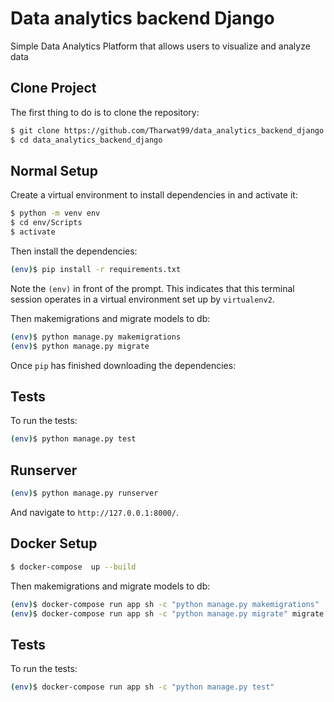# Data analytics backend Django
Simple Data Analytics Platform that allows users to visualize and analyze data


## Clone Project
The first thing to do is to clone the repository:

```sh
$ git clone https://github.com/Tharwat99/data_analytics_backend_django.git
$ cd data_analytics_backend_django
```

## Normal Setup
Create a virtual environment to install dependencies in and activate it:

```sh
$ python -m venv env
$ cd env/Scripts
$ activate
```

Then install the dependencies:

```sh
(env)$ pip install -r requirements.txt
```
Note the `(env)` in front of the prompt. This indicates that this terminal
session operates in a virtual environment set up by `virtualenv2`.

Then makemigrations and migrate models to db:
```sh
(env)$ python manage.py makemigrations 
(env)$ python manage.py migrate
```

Once `pip` has finished downloading the dependencies:

## Tests

To run the tests:
```sh
(env)$ python manage.py test
```
## Runserver

```sh
(env)$ python manage.py runserver
```
And navigate to `http://127.0.0.1:8000/`.

## Docker Setup

```sh
$ docker-compose  up --build
```
Then makemigrations and migrate models to db:

```sh
(env)$ docker-compose run app sh -c "python manage.py makemigrations" 
(env)$ docker-compose run app sh -c "python manage.py migrate" migrate
```
## Tests
To run the tests:
```sh
(env)$ docker-compose run app sh -c "python manage.py test"
```


